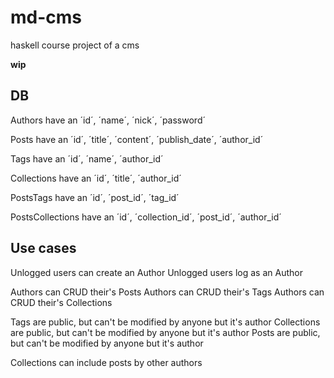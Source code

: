# md-cms
haskell course project of a cms

**wip**

## DB

Authors have an ´id´, ´name´, ´nick´, ´password´

Posts have an ´id´, ´title´, ´content´, ´publish_date´, ´author_id´

Tags have an ´id´, ´name´, ´author_id´

Collections have an ´id´, ´title´, ´author_id´

PostsTags have an ´id´, ´post_id´, ´tag_id´

PostsCollections have an ´id´, ´collection_id´, ´post_id´, ´author_id´

## Use cases

Unlogged users can create an Author
Unlogged users log as an Author

Authors can CRUD their's Posts
Authors can CRUD their's Tags
Authors can CRUD their's Collections

Tags are public, but can't be modified by anyone but it's author
Collections are public, but can't be modified by anyone but it's author
Posts are public, but can't be modified by anyone but it's author

Collections can include posts by other authors
